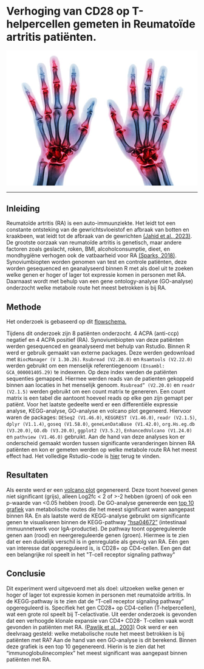 # Verhoging van CD28 op T-helpercellen gemeten in Reumatoïde artritis patiënten. 
<p align="center">
  <img src="Assets/reuma-in-handen.jpg" alt="Reuma" width="2000" />
</p>

___

## Inleiding
Reumatoïde artritis (RA) is een auto-immuunziekte. Het leidt tot een constante ontsteking van de gewrichtsvloeistof en afbraak van botten en kraakbeen, wat leidt tot de afbraak van de gewrichten [(Jahid et al., 2023)](Bronnen/(Jahid_et_al_2023).pdf).  De grootste oorzaak van reumatoïde artritis is genetisch, maar andere factoren zoals geslacht, roken, BMI, alcoholconsumptie, dieet, en mondhygiëne verhogen ook de vatbaarheid voor RA [(Sparks, 2018)](Bronnen/(Sparks_2018).pdf).
Synoviumbiopten worden genomen van test en controle patiënten, deze worden gesequenced en geanalyseerd binnen R met als doel uit te zoeken welke genen er hoger of lager tot expressie komen in personen met RA. Daarnaast wordt met behulp van een gene ontology-analyse (GO-analyse) onderzocht welke metabole route het meest betrokken is bij RA.


## Methode
Het onderzoek is gebaseerd op dit [flowschema.](Assets/Flowschema%20beter.png)

Tijdens dit onderzoek zijn 8 patiënten onderzocht. 4 ACPA (anti-ccp) negatief en 4 ACPA positief (RA). Synoviumbiopten van deze patiënten werden gesequenced en geanalyseerd met behulp van Rstudio. Binnen R werd er gebruik gemaakt van externe packages. Deze werden gedownload met `BiocManager (V 1.30.26)`.
`Rsubread (V2.20.0)` en `Rsamtools (V2.22.0)` werden gebruikt om een menselijk referentiegenoom `(Ensambl: GCA_000001405.29)` te indexeren. Op deze index werden de patiënten sequenties gemapped. Hiermee werden reads van de patienten gekoppeld binnen aan locaties in het menselijk genoom.
`Rsubread” (V2.20.0)` en `readr (V2.1.5)` werden gebruikt om een count matrix te genereren. Een count matrix is een tabel die aantoont hoeveel reads op elke gen zijn gemapt per patiënt.
Voor het laatste gedeelte werd er een differentiële expressie analyse, KEGG-analyse, GO-analyse en volcano plot gegeneerd. Hiervoor waren de packages: `DESeq2 (V1.46.0)`, `KEGGREST (V1.46.0)`, `readr (V2.1.5)`, `dplyr (V1.1.4)`, `goseq (V1.58.0)`, `geneLenDataBase (V1.42.0)`, `org.Hs.eg.db (V3.20.0)`, `GO.db (V3.20.0)`, `ggplot2 (V3.5.2)`, `EnhancedVolcano (V1.24.0)` en `pathview (V1.46.0)` gebruikt. Aan de hand van deze analyses kon er onderscheid gemaakt worden tussen significante veranderingen binnen RA patiënten en kon er gemeten werden op welke metabole route RA het meest effect had.
Het volledige Rstudio-code is [hier](Script/casus_Reuma_R_code.R) terug te vinden.


## Resultaten
Als eerste werd er een [volcano plot](Resultaten/volcano_plot.png) gegenereerd. Deze toont hoeveel genen niet significant (grijs), alleen Log2fc < 2 of >-2 hebben (groen) of ook een p-waarde van <0.05 hebben (rood). De GO-analyse genereerde een [top 10 grafiek](Resultaten/top_10_GO.png) van metabolische routes die het meest significant waren aangepast binnen RA. En als laatste werd de KEGG-analyse gebruikt om significante genen te visualiseren binnen de KEGG-pathway [“hsa04672”](Resultaten/hsa04672.png) (intestinaal immuunnetwerk voor IgA-productie). De pathway toont opgereguleerde genen aan (rood) en neergereguleerde genen (groen). Hiermee is te zien dat er een duidelijk verschil is in genregulatie als gevolg van RA. Eén gen van interesse dat opgereguleerd is, is CD28+ op CD4-cellen. Een gen dat een belangrijke rol speelt in het "T-cell receptor signaling pathway"

## Conclusie
Dit experiment werd uitgevoerd met als doel: uitzoeken welke genen er hoger of lager tot expressie komen in personen met reumatoïde artritis. In de KEGG-pathway is te zien dat de “T-cell receptor signaling pathway” opgereguleerd is. Specifiek het gen CD28+ op CD4-cellen (T-helpercellen), wat een grote rol speelt bij T-celactivatie. Uit eerder onderzoek is gevonden dat een verhoogde klonale expansie van CD4+ CD28- T-cellen vaak wordt gevonden in patiënten met RA. [(Pawlik et al., 2003)](Bronnen/(Pawlik_et_al_2003).pdf)
Ook werd er een deelvraag gesteld: welke metabolische route het meest betrokken is bij patiënten met RA? Aan de hand van een GO-analyse is dit berekend. Binnen deze grafiek is een top 10 gegenereerd. Hierin is te zien dat het “immunoglobulinecomplex” het meest significant was aangepast binnen patiënten met RA.
